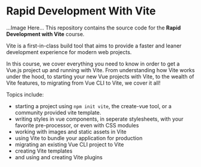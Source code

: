 # Rapid Development With Vite
...Image Here...
This repository contains the source code for the **Rapid Development with Vite** course.

Vite is a first-in-class build tool that aims to provide a faster and leaner development experience for modern web projects. 

In this course, we cover everything you need to know in order to get a Vue.js project up and running with Vite. From understanding how Vite works under the hood, to starting your new Vue projects with Vite, to the wealth of Vite features, to migrating from Vue CLI to Vite, we cover it all!

Topics include:

* starting a project using `npm init vite`, the create-vue tool, or a community provided vite template.
* writing styles in vue components, in seperate stylesheets, with your favorite pre-processor, or even with CSS modules
* working with images and static assets in Vite
* using Vite to bundle your application for production
* migrating an existing Vue CLI project to Vite
* creating Vite templates
* and using and creating Vite plugins